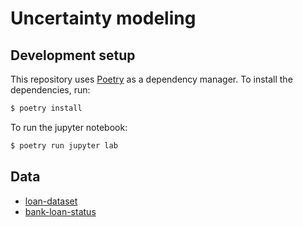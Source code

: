 # Uncertainty modeling

## Development setup

This repository uses [Poetry](https://python-poetry.org/) as a dependency manager. To install the dependencies, run:

```zsh
$ poetry install
```

To run the jupyter notebook:

```zsh
$ poetry run jupyter lab
```

## Data

* [loan-dataset](https://www.kaggle.com/datasets/vikasukani/loan-eligible-dataset)
* [bank-loan-status](https://www.kaggle.com/datasets/zaurbegiev/my-dataset)
